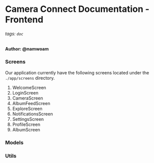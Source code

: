 Camera Connect Documentation - Frontend
===

###### tags: `doc`

#### Author: @namwoam


### Screens

Our application currently have the following screens located under the `./app/screens` directory.

1. WelcomeScreen
2. LoginScreen
3. CameraScreen
4. AlbumFeedScreen
5. ExploreScreen
6. NotificationsScreen
7. SettingsScreen
8. ProfileScreen
9. AlbumScreen

### Models


### Utils
